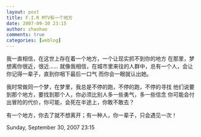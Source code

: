 ```yaml
---
layout: post
title: F.I.R MTV有一个地方
date: 2007-09-30 23:15
author: zhaohao
comments: true
categories: [weblog]
---
```

我一直相信，在这世上存在着一个地方，一个让现实抓不到你的地方
在那里，梦想离你很近，很近……
就像我相信，在城市里来往的人群中，总有一个人，会让你记得一辈子，直到你咽下最后一口气
而你会一眼就认出她。

我时常做同一个梦，在梦里，我总是不停的跑，不停的跑，不停的寻找
他们说要到那个地方，要找到那个人，你必须比别人多一些勇气，多一些信念
你可能会付出冒险的代价，你可能，会死在半途上，你敢不敢去？

有一个地方，你去了就不想离开；有一种人，你一辈子，只会遇见一次！

Sunday, September 30, 2007 23:15
